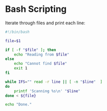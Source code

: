# Bash Scripting

Iterate through files and print each line:

```bash
#!/bin/bash

file=$1

if [ -f "$file" ]; then
	echo "Reading from $file"
else
	echo "Cannot find $file"
	exit 1
fi

while IFS="" read -r line || [ -n "$line"  ]
do
	printf 'Scanning %s\n' "$line"
done < ${file}

echo "Done."
```

